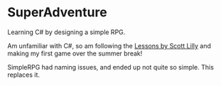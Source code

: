 # SuperAdventure
Learning C# by designing a simple RPG.

Am unfamiliar with C#, so am following the [Lessons by Scott Lilly](https://scottlilly.com/learn-c-by-building-a-simple-rpg-index/) and making my first game over the summer break!

SimpleRPG had naming issues, and ended up not quite so simple. This replaces it.
